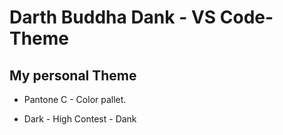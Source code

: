 # Darth Buddha Dank - VS Code-Theme

## My personal Theme

* Pantone C - Color pallet.

* Dark - High Contest - Dank
